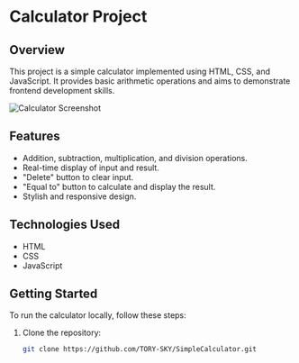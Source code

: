 # Calculator Project

## Overview

This project is a simple calculator implemented using HTML, CSS, and JavaScript. It provides basic arithmetic operations and aims to demonstrate frontend development skills.

![Calculator Screenshot](./screenshots/calculator.png)

## Features

- Addition, subtraction, multiplication, and division operations.
- Real-time display of input and result.
- "Delete" button to clear input.
- "Equal to" button to calculate and display the result.
- Stylish and responsive design.

## Technologies Used

- HTML
- CSS
- JavaScript

## Getting Started

To run the calculator locally, follow these steps:

1. Clone the repository:

   ```bash
   git clone https://github.com/TORY-SKY/SimpleCalculator.git


   
